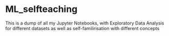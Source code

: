 # ML_selfteaching

This is a dump of all my Jupyter Notebooks, with Exploratory Data Analysis for different datasets as well as self-familirisation with different concepts

